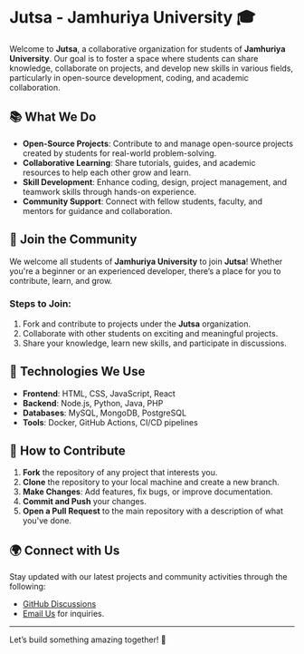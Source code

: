 # Jutsa - Jamhuriya University 🎓

Welcome to **Jutsa**, a collaborative organization for students of **Jamhuriya University**. Our goal is to foster a space where students can share knowledge, collaborate on projects, and develop new skills in various fields, particularly in open-source development, coding, and academic collaboration.

## 📚 What We Do

- **Open-Source Projects**: Contribute to and manage open-source projects created by students for real-world problem-solving.
- **Collaborative Learning**: Share tutorials, guides, and academic resources to help each other grow and learn.
- **Skill Development**: Enhance coding, design, project management, and teamwork skills through hands-on experience.
- **Community Support**: Connect with fellow students, faculty, and mentors for guidance and collaboration.

## 🚀 Join the Community

We welcome all students of **Jamhuriya University** to join **Jutsa**! Whether you're a beginner or an experienced developer, there’s a place for you to contribute, learn, and grow.

### Steps to Join:
1. Fork and contribute to projects under the **Jutsa** organization.
2. Collaborate with other students on exciting and meaningful projects.
3. Share your knowledge, learn new skills, and participate in discussions.

## 🔧 Technologies We Use

- **Frontend**: HTML, CSS, JavaScript, React
- **Backend**: Node.js, Python, Java, PHP
- **Databases**: MySQL, MongoDB, PostgreSQL
- **Tools**: Docker, GitHub Actions, CI/CD pipelines

## 📑 How to Contribute

1. **Fork** the repository of any project that interests you.
2. **Clone** the repository to your local machine and create a new branch.
3. **Make Changes**: Add features, fix bugs, or improve documentation.
4. **Commit and Push** your changes.
5. **Open a Pull Request** to the main repository with a description of what you've done.

## 🌍 Connect with Us

Stay updated with our latest projects and community activities through the following:

- [GitHub Discussions](https://github.com/JamhuriyaUniversity/jutsa/discussions)
- [Email Us](mailto:email@example.com) for inquiries.

---

Let’s build something amazing together! 🚀
